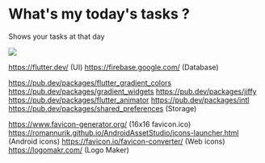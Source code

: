 # What's my today's tasks ?

Shows your tasks at that day

![](https://github.com/aswinmurali-io/whatsmytodaystasks/workflows/Flutter%20CI/badge.svg)

https://flutter.dev/ (UI)
https://firebase.google.com/ (Database)

https://pub.dev/packages/flutter_gradient_colors
https://pub.dev/packages/gradient_widgets
https://pub.dev/packages/jiffy
https://pub.dev/packages/flutter_animator
https://pub.dev/packages/intl
https://pub.dev/packages/shared_preferences (Storage)

https://www.favicon-generator.org/ (16x16 favicon.ico)
https://romannurik.github.io/AndroidAssetStudio/icons-launcher.html (Android icons)
https://favicon.io/favicon-converter/ (Web icons)
https://logomakr.com/ (Logo Maker)

